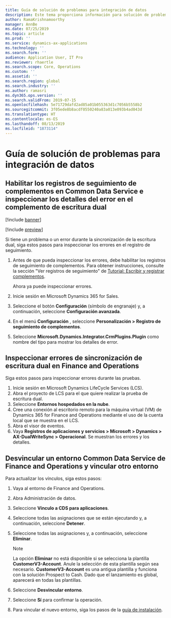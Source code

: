 ```yaml
---
title: Guía de solución de problemas para integración de datos
description: Este tema proporciona información para solución de problemas de integración de datos entre Microsoft Dynamics 365 for Finance and Operations y Common Data Service.
author: RamaKrishnamoorthy
manager: AnnBe
ms.date: 07/25/2019
ms.topic: article
ms.prod: ''
ms.service: dynamics-ax-applications
ms.technology: ''
ms.search.form: ''
audience: Application User, IT Pro
ms.reviewer: rhaertle
ms.search.scope: Core, Operations
ms.custom: ''
ms.assetid: ''
ms.search.region: global
ms.search.industry: ''
ms.author: ramasri
ms.dyn365.ops.version: ''
ms.search.validFrom: 2019-07-15
ms.openlocfilehash: 5e71729dafd2ad85a01b055363d1c7056b5558b2
ms.sourcegitcommit: 3f05ede8b8acdf0550240a83a013e093b4ad043d
ms.translationtype: HT
ms.contentlocale: es-ES
ms.lasthandoff: 08/13/2019
ms.locfileid: "1873114"
---
```

# <a name="troubleshooting-guide-for-data-integration"></a>Guía de solución de problemas para integración de datos

## <a name="enable-plug-in-trace-logs-in-common-data-service-and-inspect-the-dual-write-plug-in-error-details"></a>Habilitar los registros de seguimiento de complementos en Common Data Service e inspeccionar los detalles del error en el complemento de escritura dual

[!include [banner](../includes/banner.md)]

[!include [preview](../includes/preview-banner.md)]

Si tiene un problema o un error durante la sincronización de la escritura dual, siga estos pasos para inspeccionar los errores en el registro de seguimiento.

1. Antes de que pueda inspeccionar los errores, debe habilitar los registros de seguimiento de complementos. Para obtener instrucciones, consulte la sección "Ver registros de seguimiento" de [Tutorial: Escribir y registrar complementos](https://docs.microsoft.com/powerapps/developer/common-data-service/tutorial-write-plug-in#view-trace-logs).

    Ahora ya puede inspeccionar errores.

2. Inicie sesión en Microsoft Dynamics 365 for Sales.
3. Seleccione el botón **Configuración** (símbolo de engranaje) y, a continuación, seleccione **Configuración avanzada**.
4. En el menú **Configuración** , seleccione **Personalización \> Registro de seguimiento de complementos**.
5. Seleccione **Microsoft.Dynamics.Integrator.CrmPlugins.Plugin** como nombre del tipo para mostrar los detalles de error.

## <a name="inspect-dual-write-synchronization-errors-in-finance-and-operations"></a>Inspeccionar errores de sincronización de escritura dual en Finance and Operations

Siga estos pasos para inspeccionar errores durante las pruebas.

1. Inicie sesión en Microsoft Dynamics LifeCycle Services (LCS).
2. Abra el proyecto de LCS para el que quiere realizar la prueba de escritura dual.
3. Seleccione **Entornos hospedados en la nube**.
4. Cree una conexión al escritorio remoto para la máquina virtual (VM) de Dynamics 365 for Finance and Operations mediante el uso de la cuenta local que se muestra en el LCS.
5. Abra el visor de eventos. 
6. Vaya **Registros de aplicaciones y servicios \> Microsoft \> Dynamics \> AX-DualWriteSync \> Operacional**. Se muestran los errores y los detalles.

## <a name="unlink-one-common-data-service-environment-from-finance-and-operations-and-link-another-environment"></a>Desvincular un entorno Common Data Service de Finance and Operations y vincular otro entorno

Para actualizar los vínculos, siga estos pasos:

1. Vaya al entorno de Finance and Operations.
2. Abra Administración de datos.
3. Seleccione **Vínculo a CDS para aplicaciones**.
4. Seleccione todas las asignaciones que se están ejecutando y, a continuación, seleccione **Detener**.
5. Seleccione todas las asignaciones y, a continuación, seleccione **Eliminar**.

    > [!NOTE]
    > La opción **Eliminar** no está disponible si se selecciona la plantilla **CustomerV3-Account**. Anule la selección de esta plantilla según sea necesario. **CustomerV3-Account** es una antigua plantilla y funciona con la solución Prospect to Cash. Dado que el lanzamiento es global, aparecerá en todas las plantillas.

6. Seleccione **Desvincular entorno**.
7. Seleccione **Sí** para confirmar la operación.
8. Para vincular el nuevo entorno, siga los pasos de la [guía de instalación](https://aka.ms/dualwrite-docs).
